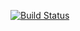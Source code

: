 [![Build Status](https://travis-ci.com/Bachelor-Microservice/Microservice-swarm.svg?branch=master)](https://travis-ci.com/Bachelor-Microservice/Microservice-swarm)
